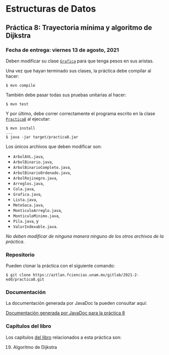 Estructuras de Datos
====================

Práctica 8: Trayectoria mínima y algoritmo de Dijkstra
------------------------------------------------------

### Fecha de entrega: viernes 13 de agosto, 2021

Deben modificar su clase
[`Grafica`](https://aztlan.fciencias.unam.mx/gitlab/2021-2-edd/practica8/blob/master/src/main/java/mx/unam/ciencias/edd/Grafica.java)
para que tenga pesos en sus aristas.

Una vez que hayan terminado sus clases, la práctica debe compilar al hacer:

```
$ mvn compile
```

También debe pasar todas sus pruebas unitarias al hacer:

```
$ mvn test
```

Y por último, debe correr correctamente el programa escrito en la clase
[`Practica8`](https://aztlan.fciencias.unam.mx/gitlab/2021-2-edd/practica8/blob/master/src/main/java/mx/unam/ciencias/edd/Practica8.java)
al ejecutar:

```
$ mvn install
...
$ java -jar target/practica8.jar
```

Los únicos archivos que deben modificar son:

* `ArbolAVL.java`,
* `ArbolBinario.java`,
* `ArbolBinarioCompleto.java`,
* `ArbolBinarioOrdenado.java`,
* `ArbolRojinegro.java`,
* `Arreglos.java`,
* `Cola.java`,
* `Grafica.java`,
* `Lista.java`,
* `MeteSaca.java`,
* `MonticuloArreglo.java`,
* `MonticuloMinimo.java`,
* `Pila.java`, y
* `ValorIndexable.java`.

*No deben modificar de ninguna manera ninguno de los otros archivos de la
práctica*.

### Repositorio

Pueden clonar la práctica con el siguiente comando:

```
$ git clone https://aztlan.fciencias.unam.mx/gitlab/2021-2-edd/practica8.git
```

### Documentación

La documentación generada por JavaDoc la pueden consultar aquí:

[Documentación generada por JavaDoc para la práctica
8](https://aztlan.fciencias.unam.mx/~canek/2021-2-edd/practica8/apidocs/index.html)

### Capítulos del libro

Los capítulos [del
libro](https://tienda.fciencias.unam.mx/es/home/437-estructuras-de-datos-con-java-moderno-9786073009157.html)
relacionados a esta práctica son:

19. Algoritmo de Dijkstra
